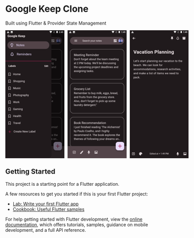 # Google Keep Clone

Built using Flutter & Provider State Management

<div style="display: flex;">
  <img src="Screenshot_20230713-144531.png" alt="Image 1" style="width: 200px; height: 400px; margin-right: 10px;" />
  <img src="Screenshot_20230713-134928.png" alt="Image 2" style="width: 200px; height: 400px;margin-right: 10px;" />
  <img src="Screenshot_20230713-134918.png" alt="Image 2" style="width: 200px; height: 400px;" />
</div>

## Getting Started

This project is a starting point for a Flutter application.

A few resources to get you started if this is your first Flutter project:

- [Lab: Write your first Flutter app](https://docs.flutter.dev/get-started/codelab)
- [Cookbook: Useful Flutter samples](https://docs.flutter.dev/cookbook)

For help getting started with Flutter development, view the
[online documentation](https://docs.flutter.dev/), which offers tutorials,
samples, guidance on mobile development, and a full API reference.
